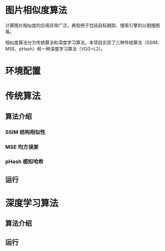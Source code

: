 # 图片相似度算法
计算图片相似度的应用非常广泛，典型例子包括目标跟踪、搜索引擎的以图搜图等。

相似度算法分为传统算法和深度学习算法。本项目实现了三种传统算法（SSIM、MSE、pHash）和一种深度学习算法（VGG+L2）。

# 环境配置

# 传统算法
## 算法介绍
### SSIM 结构相似性
### MSE 均方误差
### pHash 感知哈希

## 运行

# 深度学习算法
## 算法介绍
## 运行